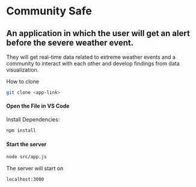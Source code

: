 # Community Safe
## An application in which the user will get an alert before the severe weather event. 
They will get real-time data related to extreme weather events and a community to interact with each other and develop findings from data visualization.



How to clone

```sh
git clone <app-link>
```

#### Open the File in VS Code

Install Dependencies: 

```sh
npm install
```

#### Start the server

```sh
node src/app.js
```

The server will start on 

```sh
localhost:3000
```
